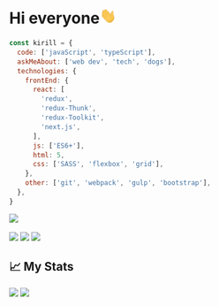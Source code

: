 <h1>Hi everyone<img src="https://raw.githubusercontent.com/kirillwork56/kirillwork56/master/images/Hi.gif" width="30px"></h1>

```javascript
const kirill = {
  code: ['javaScript', 'typeScript'],
  askMeAbout: ['web dev', 'tech', 'dogs'],
  technologies: {
    frontEnd: {
      react: [
        'redux',
        'redux-Thunk',
        'redux-Toolkit',
        'next.js',
      ],
      js: ['ES6+'],
      html: 5,
      css: ['SASS', 'flexbox', 'grid'],
    },
    other: ['git', 'webpack', 'gulp', 'bootstrap'],
  },
}
```

<img src="https://www.codewars.com/users/Little_c0rgi/badges/small">

<a href="https://t.me/KirillWork"><img src="https://img.shields.io/badge/Telegram-ffffff?style=for-the-badge&logo=telegram&logoColor=white"></a>
<a href="https://www.linkedin.com/in/kirillvasiliev"><img src="https://img.shields.io/badge/linkedin-0A66C2?style=for-the-badge&logo=linkedin&logoColor=white"></a>
<a href="mailto:kirillwork56@gmail.com"><img src="https://img.shields.io/badge/Gmail-D14836?style=for-the-badge&logo=gmail&logoColor=white"></a>

<h2>📈 My Stats</h2>

<img src="https://github-readme-stats.vercel.app/api/top-langs/?username=kirillwork56&layout=compact&theme=nord">

<img src="https://github-readme-streak-stats.herokuapp.com?user=kirillwork56&theme=nord&hide_border=true&date_format=j%20M%5B%20Y%5D">
